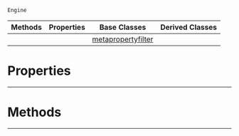  `Engine`

|Methods|Properties|Base Classes|Derived Classes|
|---|---|---|---|
| | |[metapropertyfilter](https://github.com/zeroengineteam/ZeroDocs/blob/master/code_reference/class_reference/metapropertyfilter.markdown)| |


 #  Properties


---  
 #  Methods


---  
 

 